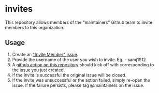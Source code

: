# invites

This repository allows members of the "maintainers" Github team to invite members to this organization.

## Usage

1. Create an ["Invite Member" issue](https://github.com/buildpacks-community/invites/issues/new?assignees=&labels=&template=invite.yml&title=Invite+Member).
2. Provide the username of the user you wish to invite. Eg. - samj1912
3. A [github action on this repository](https://github.com/buildpacks-community/invites/actions) should kick off with corresponding to the issue you just created.
4. If the invite is successful the original issue will be closed.
5. If the invite was unsuccessful or the action failed, simply re-open the issue. If the failure persists, please tag @maintainers on the issue.
